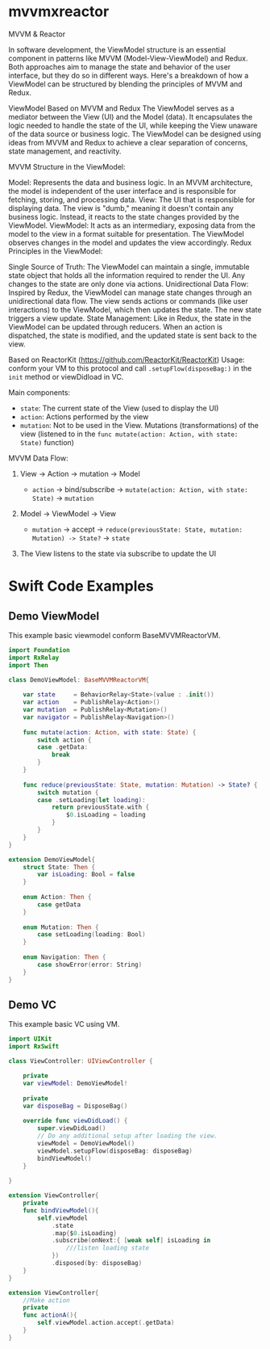 # mvvmxreactor
MVVM &amp; Reactor

In software development, the ViewModel structure is an essential component in patterns like MVVM (Model-View-ViewModel) and Redux. Both approaches aim to manage the state and behavior of the user interface, but they do so in different ways. Here's a breakdown of how a ViewModel can be structured by blending the principles of MVVM and Redux.

ViewModel Based on MVVM and Redux
The ViewModel serves as a mediator between the View (UI) and the Model (data). It encapsulates the logic needed to handle the state of the UI, while keeping the View unaware of the data source or business logic. The ViewModel can be designed using ideas from MVVM and Redux to achieve a clear separation of concerns, state management, and reactivity.

MVVM Structure in the ViewModel:

Model: Represents the data and business logic. In an MVVM architecture, the model is independent of the user interface and is responsible for fetching, storing, and processing data.
View: The UI that is responsible for displaying data. The view is "dumb," meaning it doesn't contain any business logic. Instead, it reacts to the state changes provided by the ViewModel.
ViewModel: It acts as an intermediary, exposing data from the model to the view in a format suitable for presentation. The ViewModel observes changes in the model and updates the view accordingly.
Redux Principles in the ViewModel:

Single Source of Truth: The ViewModel can maintain a single, immutable state object that holds all the information required to render the UI. Any changes to the state are only done via actions.
Unidirectional Data Flow: Inspired by Redux, the ViewModel can manage state changes through an unidirectional data flow. The view sends actions or commands (like user interactions) to the ViewModel, which then updates the state. The new state triggers a view update.
State Management: Like in Redux, the state in the ViewModel can be updated through reducers. When an action is dispatched, the state is modified, and the updated state is sent back to the view.

Based on ReactorKit (https://github.com/ReactorKit/ReactorKit)
Usage: conform your VM to this protocol and call `.setupFlow(disposeBag:)` in the `init` method or viewDidload in VC.

Main components:
  - `state`: The current state of the View (used to display the UI)
  - `action`: Actions performed by the view
  - `mutation`: Not to be used in the View. Mutations (transformations) of the view (listened to in the `func mutate(action: Action, with state: State)` function)

MVVM Data Flow:
1. View -> Action -> mutation -> Model
     - `action` -> bind/subscribe -> `mutate(action: Action, with state: State)` -> `mutation`

2. Model -> ViewModel -> View
     - `mutation` -> accept -> `reduce(previousState: State, mutation: Mutation) -> State?` -> `state`

3. The View listens to the state via subscribe to update the UI

# Swift Code Examples

## Demo ViewModel

This example basic viewmodel conform BaseMVVMReactorVM.

```swift
import Foundation
import RxRelay
import Then

class DemoViewModel: BaseMVVMReactorVM{
    
    var state     = BehaviorRelay<State>(value : .init())
    var action    = PublishRelay<Action>()
    var mutation  = PublishRelay<Mutation>()
    var navigator = PublishRelay<Navigation>()
    
    func mutate(action: Action, with state: State) {
        switch action {
        case .getData:
            break
        }
    }
    
    func reduce(previousState: State, mutation: Mutation) -> State? {
        switch mutation {
        case .setLoading(let loading):
            return previousState.with {
                $0.isLoading = loading
            }
        }
    }
}

extension DemoViewModel{
    struct State: Then {
        var isLoading: Bool = false
    }
    
    enum Action: Then {
        case getData
    }
    
    enum Mutation: Then {
        case setLoading(loading: Bool)
    }
    
    enum Navigation: Then {
        case showError(error: String)
    }
}
```

## Demo VC

This example basic VC using VM.

```swift
import UIKit
import RxSwift

class ViewController: UIViewController {

    private
    var viewModel: DemoViewModel!
    
    private
    var disposeBag = DisposeBag()
    
    override func viewDidLoad() {
        super.viewDidLoad()
        // Do any additional setup after loading the view.
        viewModel = DemoViewModel()
        viewModel.setupFlow(disposeBag: disposeBag)
        bindViewModel()
    }
    
}

extension ViewController{
    private
    func bindViewModel(){
        self.viewModel
            .state
            .map{$0.isLoading}
            .subscribe(onNext:{ [weak self] isLoading in
                ///listen loading state
            })
            .disposed(by: disposeBag)
    }
}

extension ViewController{
    //Make action
    private
    func actionA(){
        self.viewModel.action.accept(.getData)
    }
}

```

